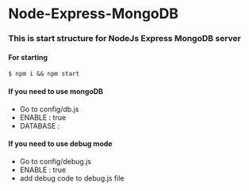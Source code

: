 # Node-Express-MongoDB

### This is start structure for NodeJs Express MongoDB server

#### For starting
    $ npm i && npm start

#### If you need to use mongoDB
 - Go to config/db.js
 - ENABLE : true
 - DATABASE : <your db name>

#### If you need to use debug mode
 - Go to config/debug.js
 - ENABLE : true
 - add debug code to debug.js file
